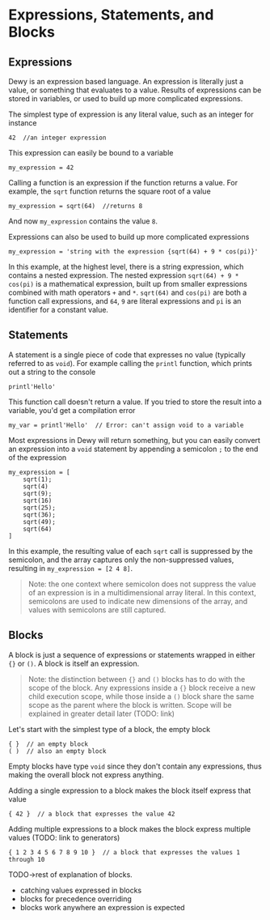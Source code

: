 # Expressions, Statements, and Blocks

## Expressions

Dewy is an expression based language. An expression is literally just a value, or something that evaluates to a value. Results of expressions can be stored in variables, or used to build up more complicated expressions.

The simplest type of expression is any literal value, such as an integer for instance

```dewy
42  //an integer expression
```

This expression can easily be bound to a variable

```dewy
my_expression = 42
```

Calling a function is an expression if the function returns a value. For example, the `sqrt` function returns the square root of a value

```dewy
my_expression = sqrt(64)  //returns 8
```

And now `my_expression` contains the value `8`.

Expressions can also be used to build up more complicated expressions

```dewy
my_expression = 'string with the expression {sqrt(64) + 9 * cos(pi)}'
```

In this example, at the highest level, there is a string expression, which contains a nested expression. The nested expression `sqrt(64) + 9 * cos(pi)` is a mathematical expression, built up from smaller expressions combined with math operators `+` and `*`. `sqrt(64)` and `cos(pi)` are both a function call expressions, and `64`, `9` are literal expressions and `pi` is an identifier for a constant value.

## Statements

A statement is a single piece of code that expresses no value (typically referred to as `void`). For example calling the `printl` function, which prints out a string to the console

```dewy
printl'Hello'
```

This function call doesn't return a value. If you tried to store the result into a variable, you'd get a compilation error

```dewy
my_var = printl'Hello'  // Error: can't assign void to a variable
```

Most expressions in Dewy will return something, but you can easily convert an expression into a `void` statement by appending a semicolon `;` to the end of the expression

```dewy
my_expression = [
    sqrt(1);
    sqrt(4)
    sqrt(9);
    sqrt(16)
    sqrt(25);
    sqrt(36);
    sqrt(49);
    sqrt(64)
]
```

In this example, the resulting value of each `sqrt` call is suppressed by the semicolon, and the array captures only the non-suppressed values, resulting in `my_expression = [2 4 8]`.

> Note: the one context where semicolon does not suppress the value of an expression is in a multidimensional array literal. In this context, semicolons are used to indicate new dimensions of the array, and values with semicolons are still captured.

## Blocks

A block is just a sequence of expressions or statements wrapped in either `{}` or `()`. A block is itself an expression.

> Note: the distinction between `{}` and `()` blocks has to do with the scope of the block. Any expressions inside a `{}` block receive a new child execution scope, while those inside a `()` block share the same scope as the parent where the block is written. Scope will be explained in greater detail later (TODO: link)

Let's start with the simplest type of a block, the empty block

```dewy
{ }  // an empty block
( )  // also an empty block
```

Empty blocks have type `void` since they don't contain any expressions, thus making the overall block not express anything.

Adding a single expression to a block makes the block itself express that value

```dewy
{ 42 }  // a block that expresses the value 42
```

Adding multiple expressions to a block makes the block express multiple values (TODO: link to generators)

```dewy
{ 1 2 3 4 5 6 7 8 9 10 }  // a block that expresses the values 1 through 10
```

TODO->rest of explanation of blocks.

- catching values expressed in blocks
- blocks for precedence overriding
- blocks work anywhere an expression is expected
